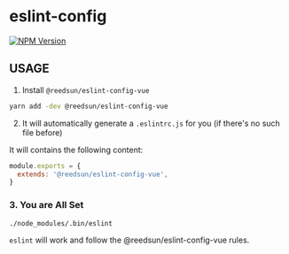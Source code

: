 # eslint-config

[![NPM Version](https://badge.fury.io/js/%40reedsun%2Feslint-config-vue.svg)](https://www.npmjs.com/package/@reedsun/eslint-config-vue)

## USAGE

1. Install `@reedsun/eslint-config-vue`

```sh
yarn add -dev @reedsun/eslint-config-vue
```

2. It will automatically generate a `.eslintrc.js` for you (if there's no such file before)

It will contains the following content:

```js
module.exports = {
  extends: '@reedsun/eslint-config-vue',
}
```

### 3. You are All Set

```sh
./node_modules/.bin/eslint
```

`eslint` will work and follow the @reedsun/eslint-config-vue rules.
